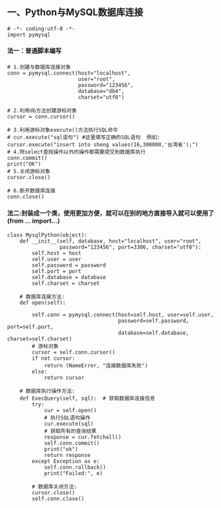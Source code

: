 ## 一、Python与MySQL数据库连接

    # -*- coding:utf-8 -*-
    import pymysql
    
#### 法一：普通脚本编写

    # 1.创建与数据库连接对象
    conn = pymysql.connect(host="localhost",
                           user="root",
                           password="123456",
                           database="db4",
                           charset="utf8")

    # 2.利用db方法创建游标对象
    cursor = conn.cursor()

    # 3.利用游标对象execute()方法执行SQL命令
    # cur.execute("sql语句") #这里填写正确的SQL语句  例如:
    cursor.execute("insert into sheng values(16,300000,'台湾省');")
    # 4.除select查找操作以外的操作都需要提交到数据库执行
    conn.commit()
    print("OK")
    # 5.关闭游标对象
    cursor.close()

    # 6.断开数据库连接
    conn.close()


#### 法二:封装成一个类，使用更加方便，就可以在别的地方直接导入就可以使用了(from … import…)
    class MysqlPython(object):
        def __init__(self, database, host="localhost", user="root",
                     password="123456", port=3306, charset="utf8"):
            self.host = host
            self.user = user
            self.password = password
            self.port = port
            self.database = database
            self.charset = charset

        # 数据库连接方法:
        def open(self):

            self.conn = pymysql.connect(host=self.host, user=self.user,
                                        password=self.password, port=self.port,
                                        database=self.database, charset=self.charset)
            # 游标对象
            cursor = self.conn.cursor()
            if not cursor:
                return (NameError, "连接数据库失败")
            else:
                return cursor

        # 数据库执行操作方法:
        def ExecQuery(self, sql):  # 获取数据库连接信息
            try:
                cur = self.open()
                # 执行SQL语句操作
                cur.execute(sql)
                # 获取所有的查询结果
                response = cur.fetchall()
                self.conn.commit()
                print("ok")
                return response
            except Exception as e:
                self.conn.rollback()
                print("Failed:", e)

            # 数据库关闭方法:
            cursor.close()
            self.conn.close()
